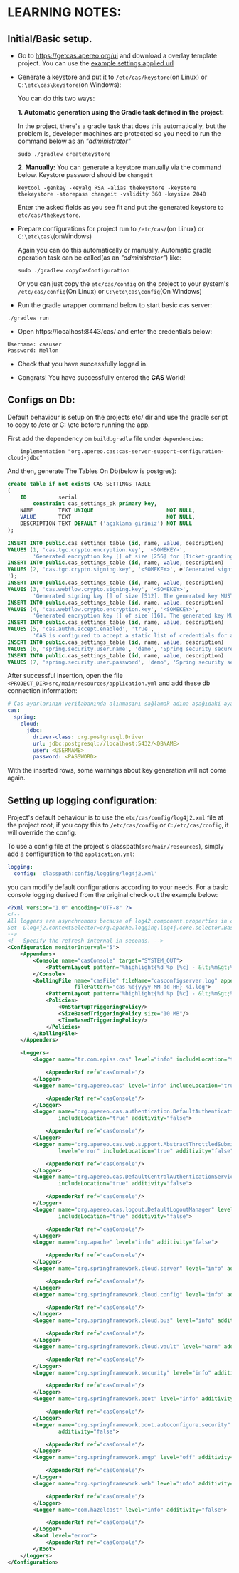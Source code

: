 # LEARNING NOTES:

## Initial/Basic setup.

- Go to https://getcas.apereo.org/ui and download a overlay template project. You can use the
  [example settings applied url](https://getcas.apereo.org/ui?artifactId=cas-learning&casVersion=6.6.15&commandlineShellSupported=true&dependencies=webapp-tomcat&deploymentType=executable&description=WAR%20overlay%20to%20use%20as%20a%20starting%20template%20for%20Apereo%20CAS%20deployments.&dockerSupported=true&githubActionsSupported=true&groupId=tr.com.example&helmSupported=false&herokuSupported=false&javaVersion=11&language=java&name=cas-learning&nativeImageSupported=false&openRewriteSupported=true&packageName=org.apereo&packaging=war&puppeteerSupported=true&type=cas-overlay&version=1.0.0)

- Generate a keystore and put it to `/etc/cas/keystore`(on Linux) or `C:\etc\cas\keystore`(on
  Windows):

  You can do this two ways:

  **1. Automatic generation using the Gradle task defined in the project:**

  In the project, there's a gradle task that does this automatically, but the problem is, developer
  machines are protected so you need to run the command below as an _"administrator"_
  ```shell
  sudo ./gradlew createKeystore
  ```
  **2. Manually:**
  You can generate a keystore manually via the command below. Keystore password should be `changeit`
  ```shell
  keytool -genkey -keyalg RSA -alias thekeystore -keystore thekeystore -storepass changeit -validity 360 -keysize 2048
  ```
  Enter the asked fields as you see fit and put the generated keystore to `etc/cas/thekeystore`.


- Prepare configurations for project run
  to `/etc/cas/`(on Linux) or `C:\etc\cas\`(onWindows)

  Again you can do this automatically or manually. Automatic gradle operation task can be called(as
  an _"administrator"_) like:
  ```shell
  sudo ./gradlew copyCasConfiguration
  ```
  Or you can just copy the `etc/cas/config` on the project to your system's `/etc/cas/config`(On
  Linux) or `C:\etc\cas\config`(On Windows)

- Run the gradle wrapper command below to start basic cas server:

```shell
./gradlew run
```

- Open https://localhost:8443/cas/ and enter the credentials below:

```text
Username: casuser 
Password: Mellon
```

- Check that you have successfully logged in.

- Congrats! You have successfully entered the **CAS** World!

## Configs on Db:

Default behaviour is setup on the projects etc/ dir and use the gradle script to copy to /etc or C:
\etc before running the app.

First add the dependency on `build.gradle` file under `dependencies`:

```text
    implementation "org.apereo.cas:cas-server-support-configuration-cloud-jdbc"
```

And then, generate The Tables On Db(below is postgres):

```sql
create table if not exists CAS_SETTINGS_TABLE
(
    ID          serial
        constraint cas_settings_pk primary key,
    NAME        TEXT UNIQUE                       NOT NULL,
    VALUE       TEXT                              NOT NULL,
    DESCRIPTION TEXT DEFAULT ('açıklama giriniz') NOT NULL
);

```

```sql
INSERT INTO public.cas_settings_table (id, name, value, description)
VALUES (1, 'cas.tgc.crypto.encryption.key', '<SOMEKEY>',
        'Generated encryption key [] of size [256] for [Ticket-granting Cookie]. The generated key MUST be added to CAS settings');
INSERT INTO public.cas_settings_table (id, name, value, description)
VALUES (2, 'cas.tgc.crypto.signing.key', '<SOMEKEY>', e'Generated signing key [] of size [512] for [Ticket-granting Cookie]. The generated key MUST be added to CAS settings:
');
INSERT INTO public.cas_settings_table (id, name, value, description)
VALUES (3, 'cas.webflow.crypto.signing.key', '<SOMEKEY>',
        'Generated signing key [] of size [512]. The generated key MUST be added to CAS settings:');
INSERT INTO public.cas_settings_table (id, name, value, description)
VALUES (4, 'cas.webflow.crypto.encryption.key', '<SOMEKEY>',
        'Generated encryption key [] of size [16]. The generated key MUST be added to CAS settings:');
INSERT INTO public.cas_settings_table (id, name, value, description)
VALUES (5, 'cas.authn.accept.enabled', 'true',
        'CAS is configured to accept a static list of credentials for authentication. While this is generally useful for demo purposes, it is STRONGLY recommended that you DISABLE this authentication method by setting ''cas.authn.accept.enabled=false'' and switch to a mode that is more suitable for production.');
INSERT INTO public.cas_settings_table (id, name, value, description)
VALUES (6, 'spring.security.user.name', 'demo', 'Spring security secured username');
INSERT INTO public.cas_settings_table (id, name, value, description)
VALUES (7, 'spring.security.user.password', 'demo', 'Spring security secured password');
```

After successful insertion, open the file `<PROJECT_DIR>src/main/resources/application.yml` and add
these db connection information:

```yml
# Cas ayarlarının veritabanında alınmasını sağlamak adına aşağıdaki ayarları yapıyoruz.
cas:
  spring:
    cloud:
      jdbc:
        driver-class: org.postgresql.Driver
        url: jdbc:postgresql://localhost:5432/<DBNAME>
        user: <USERNAME>
        password: <PASSWORD>
```

With the inserted rows, some warnings about key generation will not come again.

## Setting up logging configuration:

Project's default behaviour is to use the `etc/cas/config/log4j2.xml` file at the project
root, if you copy this to `/etc/cas/config` or `C:/etc/cas/config`, it will override the config.

To use a config file at the project's classpath(`src/main/resources`), simply add a
configuration to
the `application.yml`:

```yaml
logging:
  config: 'classpath:config/logging/log4j2.xml'
```

you can modify default configurations according to your needs. For a basic console logging derived
from the original check out the example below:

```xml
<?xml version="1.0" encoding="UTF-8" ?>
<!--
All loggers are asynchronous because of log42.component.properties in cas-server-core-logging-api.
Set -Dlog4j2.contextSelector=org.apache.logging.log4j.core.selector.BasicContextSelector or override log42.component.properties to turn off async
-->
<!-- Specify the refresh internal in seconds. -->
<Configuration monitorInterval="5">
    <Appenders>
        <Console name="casConsole" target="SYSTEM_OUT">
            <PatternLayout pattern="%highlight{%d %p [%c] - &lt;%m&gt;%n}"/>
        </Console>
        <RollingFile name="casFile" fileName="casconfigserver.log" append="false"
                     filePattern="cas-%d{yyyy-MM-dd-HH}-%i.log">
            <PatternLayout pattern="%highlight{%d %p [%c] - &lt;%m&gt;%n}"/>
            <Policies>
                <OnStartupTriggeringPolicy/>
                <SizeBasedTriggeringPolicy size="10 MB"/>
                <TimeBasedTriggeringPolicy/>
            </Policies>
        </RollingFile>
    </Appenders>

    <Loggers>
        <Logger name="tr.com.epias.cas" level="info" includeLocation="true" additivity="false">

            <AppenderRef ref="casConsole"/>
        </Logger>
        <Logger name="org.apereo.cas" level="info" includeLocation="true" additivity="false">

            <AppenderRef ref="casConsole"/>
        </Logger>
        <Logger name="org.apereo.cas.authentication.DefaultAuthenticationManager" level="error"
                includeLocation="true" additivity="false">

            <AppenderRef ref="casConsole"/>
        </Logger>
        <Logger name="org.apereo.cas.web.support.AbstractThrottledSubmissionHandlerInterceptorAdapter"
                level="error" includeLocation="true" additivity="false">

            <AppenderRef ref="casConsole"/>
        </Logger>
        <Logger name="org.apereo.cas.DefaultCentralAuthenticationService" level="error"
                includeLocation="true" additivity="false">

            <AppenderRef ref="casConsole"/>
        </Logger>
        <Logger name="org.apereo.cas.logout.DefaultLogoutManager" level="error"
                includeLocation="true" additivity="false">

            <AppenderRef ref="casConsole"/>
        </Logger>
        <Logger name="org.apache" level="info" additivity="false">

            <AppenderRef ref="casConsole"/>
        </Logger>
        <Logger name="org.springframework.cloud.server" level="info" additivity="false">

            <AppenderRef ref="casConsole"/>
        </Logger>
        <Logger name="org.springframework.cloud.config" level="info" additivity="false">

            <AppenderRef ref="casConsole"/>
        </Logger>
        <Logger name="org.springframework.cloud.bus" level="info" additivity="false">

            <AppenderRef ref="casConsole"/>
        </Logger>
        <Logger name="org.springframework.cloud.vault" level="warn" additivity="false">

            <AppenderRef ref="casConsole"/>
        </Logger>
        <Logger name="org.springframework.security" level="info" additivity="false">

            <AppenderRef ref="casConsole"/>
        </Logger>
        <Logger name="org.springframework.boot" level="info" additivity="false">

            <AppenderRef ref="casConsole"/>
        </Logger>
        <Logger name="org.springframework.boot.autoconfigure.security" level="info"
                additivity="false">

            <AppenderRef ref="casConsole"/>
        </Logger>
        <Logger name="org.springframework.amqp" level="off" additivity="false">

            <AppenderRef ref="casConsole"/>
        </Logger>
        <Logger name="org.springframework.web" level="info" additivity="false">

            <AppenderRef ref="casConsole"/>
        </Logger>
        <Logger name="com.hazelcast" level="info" additivity="false">

            <AppenderRef ref="casConsole"/>
        </Logger>
        <Root level="error">
            <AppenderRef ref="casConsole"/>
        </Root>
    </Loggers>
</Configuration>
```

